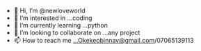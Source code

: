 - 👋 Hi, I’m @newloveworld
- 👀 I’m interested in ...coding 
- 🌱 I’m currently learning ...python 
- 💞️ I’m looking to collaborate on ...any project
- 📫 How to reach me ...Okekeobinnav@gmail.com/07065139113 

<!---
newloveworld/newloveworld is a ✨ special ✨ repository because its `README.md` (this file) appears on your GitHub profile.
You can click the Preview link to take a look at your changes.
--->
